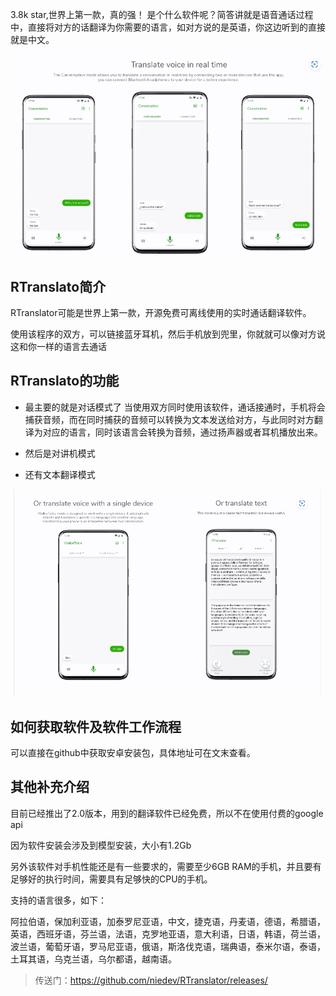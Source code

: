 3.8k star,世界上第一款，真的强！
是个什么软件呢？简答讲就是语音通话过程中，直接将对方的话翻译为你需要的语言，如对方说的是英语，你这边听到的直接就是中文。

![demo](image.png)

## RTranslato简介
RTranslator可能是世界上第一款，开源免费可离线使用的实时通话翻译软件。

使用该程序的双方，可以链接蓝牙耳机，然后手机放到兜里，你就就可以像对方说这和你一样的语言去通话

## RTranslato的功能
- 最主要的就是对话模式了
  当使用双方同时使用该软件，通话接通时，手机将会捕获音频，而在同时捕获的音频可以转换为文本发送给对方，与此同时对方翻译为对应的语言，同时该语言会转换为音频，通过扬声器或者耳机播放出来。

- 然后是对讲机模式

- 还有文本翻译模式


![其它功能](image-1.png)
## 如何获取软件及软件工作流程

可以直接在github中获取安卓安装包，具体地址可在文末查看。

## 其他补充介绍
目前已经推出了2.0版本，用到的翻译软件已经免费，所以不在使用付费的google api

因为软件安装会涉及到模型安装，大小有1.2Gb

另外该软件对手机性能还是有一些要求的，需要至少6GB RAM的手机，并且要有足够好的执行时间，需要具有足够快的CPU的手机。

支持的语言很多，如下：

阿拉伯语，保加利亚语，加泰罗尼亚语，中文，捷克语，丹麦语，德语，希腊语，英语，西班牙语，芬兰语，法语，克罗地亚语，意大利语，日语，韩语，荷兰语，波兰语，葡萄牙语，罗马尼亚语，俄语，斯洛伐克语，瑞典语，泰米尔语，泰语，土耳其语，乌克兰语，乌尔都语，越南语。



>传送门：https://github.com/niedev/RTranslator/releases/